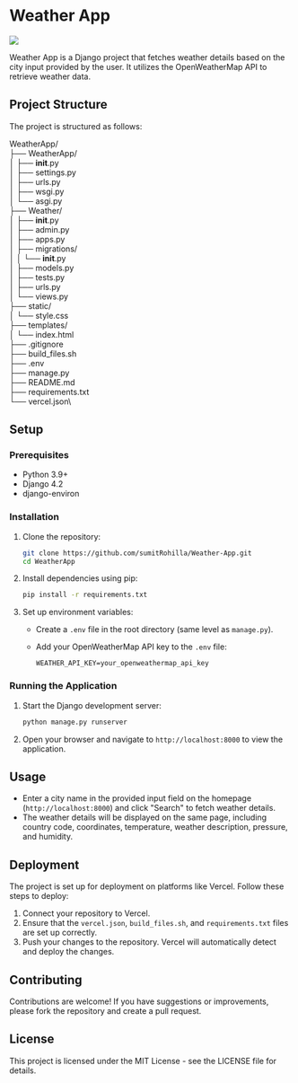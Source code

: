 # Weather App

<a href="https://weather-provider-app.vercel.app/"><img src="https://img.shields.io/badge/-Website%20Link-4285F4?style=for-the-badge&logo=Google-Chrome&logoColor=white"/></a>

Weather App is a Django project that fetches weather details based on the city input provided by the user. It utilizes the OpenWeatherMap API to retrieve weather data.

## Project Structure

The project is structured as follows:

WeatherApp/\
├── WeatherApp/\
│ ├── __init__.py\
│ ├── settings.py\
│ ├── urls.py\
│ ├── wsgi.py\
│ └── asgi.py\
├── Weather/\
│ ├── __init__.py\
│ ├── admin.py\
│ ├── apps.py\
│ ├── migrations/\
│ │ └── **init**.py\
│ ├── models.py\
│ ├── tests.py\
│ ├── urls.py\
│ └── views.py\
├── static/\
│ └── style.css\
├── templates/\
│ └── index.html\
├── .gitignore\
├── build_files.sh\
├── .env\
├── manage.py\
├── README.md\
├── requirements.txt\
└── vercel.json\

## Setup

### Prerequisites

- Python 3.9+
- Django 4.2
- django-environ

### Installation

1. Clone the repository:

   ```bash
   git clone https://github.com/sumitRohilla/Weather-App.git
   cd WeatherApp
   ```

2. Install dependencies using pip:

   ```bash
   pip install -r requirements.txt
   ```

3. Set up environment variables:

   - Create a `.env` file in the root directory (same level as `manage.py`).
   - Add your OpenWeatherMap API key to the `.env` file:

     ```
     WEATHER_API_KEY=your_openweathermap_api_key
     ```

### Running the Application

1. Start the Django development server:

   ```bash
   python manage.py runserver
   ```

2. Open your browser and navigate to `http://localhost:8000` to view the application.

## Usage

- Enter a city name in the provided input field on the homepage (`http://localhost:8000`) and click "Search" to fetch weather details.
- The weather details will be displayed on the same page, including country code, coordinates, temperature, weather description, pressure, and humidity.

## Deployment

The project is set up for deployment on platforms like Vercel. Follow these steps to deploy:

1. Connect your repository to Vercel.
2. Ensure that the `vercel.json`, `build_files.sh`, and `requirements.txt` files are set up correctly.
3. Push your changes to the repository. Vercel will automatically detect and deploy the changes.

## Contributing

Contributions are welcome! If you have suggestions or improvements, please fork the repository and create a pull request.

## License

This project is licensed under the MIT License - see the LICENSE file for details.
